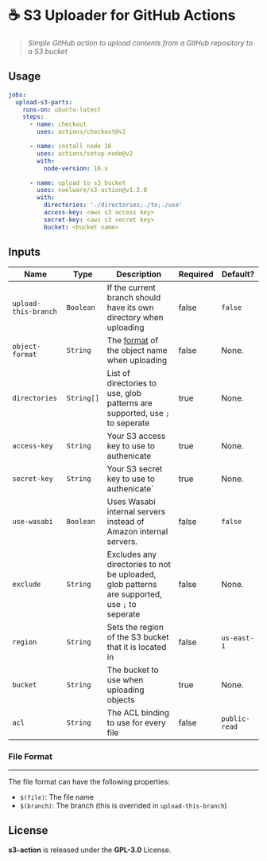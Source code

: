 # ☕ S3 Uploader for GitHub Actions

> _Simple GitHub action to upload contents from a GitHub repository to a S3 bucket_

## Usage

```yml
jobs:
  upload-s3-parts:
    runs-on: ubuntu-latest
    steps:
      - name: checkout
        uses: actions/checkout@v2

      - name: install node 16
        uses: actions/setup-node@v2
        with:
          node-version: 16.x

      - name: upload to s3 bucket
        uses: noelware/s3-action@v1.2.0
        with:
          directories: './directories;./to;./use'
          access-key: <aws s3 access key>
          secret-key: <aws s3 secret key>
          bucket: <bucket name>
```

## Inputs

| Name                 | Type       | Description                                                                                   | Required | Default?      |
| -------------------- | ---------- | --------------------------------------------------------------------------------------------- | -------- | ------------- |
| `upload-this-branch` | `Boolean`  | If the current branch should have its own directory when uploading                            | false    | `false`       |
| `object-format`      | `String`   | The [format](#file-format) of the object name when uploading                                  | false    | None.         |
| `directories`        | `String[]` | List of directories to use, glob patterns are supported, use `;` to seperate                  | true     | None.         |
| `access-key`         | `String`   | Your S3 access key to use to authenicate                                                      | true     | None.         |
| `secret-key`         | `String`   | Your S3 secret key to use to authenicate`                                                     | true     | None.         |
| `use-wasabi`         | `Boolean`  | Uses Wasabi internal servers instead of Amazon internal servers.                              | false    | `false`       |
| `exclude`            | `String`   | Excludes any directories to not be uploaded, glob patterns are supported, use `;` to seperate | false    | None.         |
| `region`             | `String`   | Sets the region of the S3 bucket that it is located in                                        | false    | `us-east-1`   |
| `bucket`             | `String`   | The bucket to use when uploading objects                                                      | true     | None.         |
| `acl`                | `String`   | The ACL binding to use for every file                                                         | false    | `public-read` |

### File Format

<hr />

The file format can have the following properties:

- `$(file)`: The file name
- `$(branch)`: The branch (this is overrided in `upload-this-branch`)

## License

**s3-action** is released under the **GPL-3.0** License.
